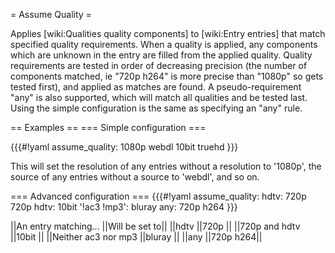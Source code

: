 = Assume Quality =

Applies [wiki:Qualities quality components] to [wiki:Entry entries] that match specified quality requirements.
When a quality is applied, any components which are unknown in the entry are filled from the applied quality. Quality requirements are tested in order of decreasing precision (the number of components matched, ie "720p h264" is more precise than "1080p" so gets tested first), and applied as matches are found. A pseudo-requirement "any" is also supported, which will match all qualities and be tested last. Using the simple configuration is the same as specifying an "any" rule.

== Examples ==
=== Simple configuration ===

{{{#!yaml
assume_quality: 1080p webdl 10bit truehd
}}}

This will set the resolution of any entries without a resolution to '1080p', the source of any entries without a source to 'webdl', and so on.

=== Advanced configuration ===
{{{#!yaml
assume_quality:
  hdtv: 720p
  720p hdtv: 10bit
  '!ac3 !mp3': bluray
  any: 720p h264
}}}

||An entry matching...  ||Will be set to||
||hdtv                  ||720p     ||
||720p and hdtv         ||10bit    ||
||Neither ac3 nor mp3   ||bluray   ||
||any                   ||720p h264||